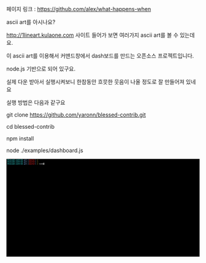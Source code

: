 페이지 링크 : https://github.com/alex/what-happens-when

ascii art를 아시나요?

http://1lineart.kulaone.com 사이트 들어가 보면 여러가지 ascii art를 볼 수 있는데요.

이 ascii art를 이용해서 커맨드창에서 dash보드를 만드는 오픈소스 프로젝트입니다.

node.js 기반으로 되어 있구요.

실제 다운 받아서 실행시켜보니 한참동안 흐믓한 웃음이 나올 정도로 잘 만들어져 있네요

실행 방법은 다음과 같구요

git clone https://github.com/yaronn/blessed-contrib.git

cd blessed-contrib

npm install

node ./examples/dashboard.js


![이미지](img/001-03.png)
